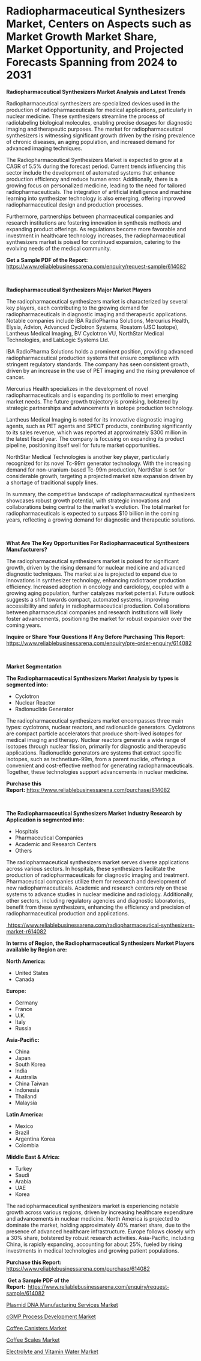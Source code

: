 <p><h1>Radiopharmaceutical Synthesizers Market, Centers on Aspects such as Market Growth Market Share, Market Opportunity, and Projected Forecasts Spanning from 2024 to 2031</h1></p><p><strong>Radiopharmaceutical Synthesizers Market Analysis and Latest Trends</strong></p>
<p><p>Radiopharmaceutical synthesizers are specialized devices used in the production of radiopharmaceuticals for medical applications, particularly in nuclear medicine. These synthesizers streamline the process of radiolabeling biological molecules, enabling precise dosages for diagnostic imaging and therapeutic purposes. The market for radiopharmaceutical synthesizers is witnessing significant growth driven by the rising prevalence of chronic diseases, an aging population, and increased demand for advanced imaging techniques.</p><p>The Radiopharmaceutical Synthesizers Market is expected to grow at a CAGR of 5.5% during the forecast period. Current trends influencing this sector include the development of automated systems that enhance production efficiency and reduce human error. Additionally, there is a growing focus on personalized medicine, leading to the need for tailored radiopharmaceuticals. The integration of artificial intelligence and machine learning into synthesizer technology is also emerging, offering improved radiopharmaceutical design and production processes.</p><p>Furthermore, partnerships between pharmaceutical companies and research institutions are fostering innovation in synthesis methods and expanding product offerings. As regulations become more favorable and investment in healthcare technology increases, the radiopharmaceutical synthesizers market is poised for continued expansion, catering to the evolving needs of the medical community.</p></p>
<p><strong>Get a Sample PDF of the Report:&nbsp;</strong> <a href="https://www.reliablebusinessarena.com/enquiry/request-sample/614082?utm_campaign=1278&utm_medium=2&utm_source=Github&utm_content=ia&utm_term=30092024&utm_id=radiopharmaceutical-synthesizers">https://www.reliablebusinessarena.com/enquiry/request-sample/614082</a></p>
<p>&nbsp;</p>
<p><strong>Radiopharmaceutical Synthesizers Major Market Players</strong></p>
<p><p>The radiopharmaceutical synthesizers market is characterized by several key players, each contributing to the growing demand for radiopharmaceuticals in diagnostic imaging and therapeutic applications. Notable companies include IBA RadioPharma Solutions, Mercurius Health, Elysia, Advion, Advanced Cyclotron Systems, Rosatom (JSC Isotope), Lantheus Medical Imaging, BV Cyclotron VU, NorthStar Medical Technologies, and LabLogic Systems Ltd.</p><p>IBA RadioPharma Solutions holds a prominent position, providing advanced radiopharmaceutical production systems that ensure compliance with stringent regulatory standards. The company has seen consistent growth, driven by an increase in the use of PET imaging and the rising prevalence of cancer.</p><p>Mercurius Health specializes in the development of novel radiopharmaceuticals and is expanding its portfolio to meet emerging market needs. The future growth trajectory is promising, bolstered by strategic partnerships and advancements in isotope production technology.</p><p>Lantheus Medical Imaging is noted for its innovative diagnostic imaging agents, such as PET agents and SPECT products, contributing significantly to its sales revenue, which was reported at approximately $300 million in the latest fiscal year. The company is focusing on expanding its product pipeline, positioning itself well for future market opportunities.</p><p>NorthStar Medical Technologies is another key player, particularly recognized for its novel Tc-99m generator technology. With the increasing demand for non-uranium-based Tc-99m production, NorthStar is set for considerable growth, targeting a projected market size expansion driven by a shortage of traditional supply lines.</p><p>In summary, the competitive landscape of radiopharmaceutical synthesizers showcases robust growth potential, with strategic innovations and collaborations being central to the market's evolution. The total market for radiopharmaceuticals is expected to surpass $10 billion in the coming years, reflecting a growing demand for diagnostic and therapeutic solutions.</p></p>
<p>&nbsp;</p>
<p><strong>What Are The Key Opportunities For Radiopharmaceutical Synthesizers Manufacturers?</strong></p>
<p><p>The radiopharmaceutical synthesizers market is poised for significant growth, driven by the rising demand for nuclear medicine and advanced diagnostic techniques. The market size is projected to expand due to innovations in synthesizer technology, enhancing radiotracer production efficiency. Increased adoption in oncology and cardiology, coupled with a growing aging population, further catalyzes market potential. Future outlook suggests a shift towards compact, automated systems, improving accessibility and safety in radiopharmaceutical production. Collaborations between pharmaceutical companies and research institutions will likely foster advancements, positioning the market for robust expansion over the coming years.</p></p>
<p><strong>Inquire or Share Your Questions If Any Before Purchasing This Report:</strong> <a href="https://www.reliablebusinessarena.com/enquiry/pre-order-enquiry/614082?utm_campaign=1278&utm_medium=2&utm_source=Github&utm_content=ia&utm_term=30092024&utm_id=radiopharmaceutical-synthesizers">https://www.reliablebusinessarena.com/enquiry/pre-order-enquiry/614082</a></p>
<p>&nbsp;</p>
<p><strong>Market Segmentation</strong></p>
<p><strong>The Radiopharmaceutical Synthesizers Market Analysis by types is segmented into:</strong></p>
<p><ul><li>Cyclotron</li><li>Nuclear Reactor</li><li>Radionuclide Generator</li></ul></p>
<p><p>The radiopharmaceutical synthesizers market encompasses three main types: cyclotrons, nuclear reactors, and radionuclide generators. Cyclotrons are compact particle accelerators that produce short-lived isotopes for medical imaging and therapy. Nuclear reactors generate a wide range of isotopes through nuclear fission, primarily for diagnostic and therapeutic applications. Radionuclide generators are systems that extract specific isotopes, such as technetium-99m, from a parent nuclide, offering a convenient and cost-effective method for generating radiopharmaceuticals. Together, these technologies support advancements in nuclear medicine.</p></p>
<p><strong>Purchase this Report:&nbsp;</strong><a href="https://www.reliablebusinessarena.com/purchase/614082?utm_campaign=1278&utm_medium=2&utm_source=Github&utm_content=ia&utm_term=30092024&utm_id=radiopharmaceutical-synthesizers">https://www.reliablebusinessarena.com/purchase/614082</a></p>
<p>&nbsp;</p>
<p><strong>The Radiopharmaceutical Synthesizers Market Industry Research by Application is segmented into:</strong></p>
<p><ul><li>Hospitals</li><li>Pharmaceutical Companies</li><li>Academic and Research Centers</li><li>Others</li></ul></p>
<p><p>The radiopharmaceutical synthesizers market serves diverse applications across various sectors. In hospitals, these synthesizers facilitate the production of radiopharmaceuticals for diagnostic imaging and treatment. Pharmaceutical companies utilize them for research and development of new radiopharmaceuticals. Academic and research centers rely on these systems to advance studies in nuclear medicine and radiology. Additionally, other sectors, including regulatory agencies and diagnostic laboratories, benefit from these synthesizers, enhancing the efficiency and precision of radiopharmaceutical production and applications.</p></p>
<p><a href="https://www.reliablebusinessarena.com/radiopharmaceutical-synthesizers-market-r614082?utm_campaign=1278&utm_medium=2&utm_source=Github&utm_content=ia&utm_term=30092024&utm_id=radiopharmaceutical-synthesizers">&nbsp;https://www.reliablebusinessarena.com/radiopharmaceutical-synthesizers-market-r614082</a></p>
<p><strong>In terms of Region, the Radiopharmaceutical Synthesizers Market Players available by Region are:</strong></p>
<p>
    <p> <strong> North America: </strong>
        <ul>
            <li>United States</li>
            <li>Canada</li>
        </ul>
        </p> 
    <p> <strong> Europe: </strong>
        <ul>
            <li>Germany</li>
            <li>France</li>
            <li>U.K.</li>
            <li>Italy</li>
            <li>Russia</li>
        </ul>
        </p> 
    <p> <strong> Asia-Pacific: </strong>
        <ul>
            <li>China</li>
            <li>Japan</li>
            <li>South Korea</li>
            <li>India</li>
            <li>Australia</li>
            <li>China Taiwan</li>
            <li>Indonesia</li>
            <li>Thailand</li>
            <li>Malaysia</li>
        </ul>
        </p> 
    <p> <strong> Latin America: </strong>
        <ul>
            <li>Mexico</li>
            <li>Brazil</li>
            <li>Argentina Korea</li>
            <li>Colombia</li>
        </ul>
        </p> 
    <p> <strong> Middle East & Africa: </strong>
        <ul>
            <li>Turkey</li>
            <li>Saudi</li>
            <li>Arabia</li>
            <li>UAE</li>
            <li>Korea</li>
        </ul>
    </p>
    </p>
<p><p>The radiopharmaceutical synthesizers market is experiencing notable growth across various regions, driven by increasing healthcare expenditure and advancements in nuclear medicine. North America is projected to dominate the market, holding approximately 40% market share, due to the presence of advanced healthcare infrastructure. Europe follows closely with a 30% share, bolstered by robust research activities. Asia-Pacific, including China, is rapidly expanding, accounting for about 25%, fueled by rising investments in medical technologies and growing patient populations.</p></p>
<p><strong>Purchase this Report: </strong><a href="https://www.reliablebusinessarena.com/purchase/614082?utm_campaign=1278&utm_medium=2&utm_source=Github&utm_content=ia&utm_term=30092024&utm_id=radiopharmaceutical-synthesizers">https://www.reliablebusinessarena.com/purchase/614082</a></p>
<p>&nbsp;<strong>Get a Sample PDF of the Report:&nbsp;&nbsp;</strong><a href="https://www.reliablebusinessarena.com/enquiry/request-sample/614082?utm_campaign=1278&utm_medium=2&utm_source=Github&utm_content=ia&utm_term=30092024&utm_id=radiopharmaceutical-synthesizers">https://www.reliablebusinessarena.com/enquiry/request-sample/614082</a></p>
<p><strong></strong></p>
<p><p><a href="https://issuu.com/reportprime-2/docs/plasmid-dna-manufacturing-services-_526ba994f30e05?utm_campaign=1278&utm_medium=2&utm_source=Github&utm_content=ia&utm_term=30092024&utm_id=radiopharmaceutical-synthesizers">Plasmid DNA Manufacturing Services Market</a></p><p><a href="https://issuu.com/reportprime-2/docs/cgmp-process-development-market-siz_a5c2c8b4642c3f?utm_campaign=1278&utm_medium=2&utm_source=Github&utm_content=ia&utm_term=30092024&utm_id=radiopharmaceutical-synthesizers">cGMP Process Development Market</a></p><p><a href="https://www.linkedin.com/pulse/coffee-canisters-market-forecasts-trends-impact-analysis-g5euf?utm_campaign=1278&utm_medium=2&utm_source=Github&utm_content=ia&utm_term=30092024&utm_id=radiopharmaceutical-synthesizers">Coffee Canisters Market</a></p><p><a href="https://www.linkedin.com/pulse/coffee-scales-market-share-size-trends-industry-analysis-omidf?utm_campaign=1278&utm_medium=2&utm_source=Github&utm_content=ia&utm_term=30092024&utm_id=radiopharmaceutical-synthesizers">Coffee Scales Market</a></p><p><a href="https://www.linkedin.com/pulse/global-perspectives-electrolyte-vitamin-water-market-trends-x0frf?utm_campaign=1278&utm_medium=2&utm_source=Github&utm_content=ia&utm_term=30092024&utm_id=radiopharmaceutical-synthesizers">Electrolyte and Vitamin Water Market</a></p></p>